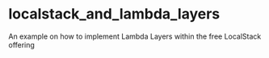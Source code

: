 # localstack_and_lambda_layers
An example on how to implement Lambda Layers within the free LocalStack offering
